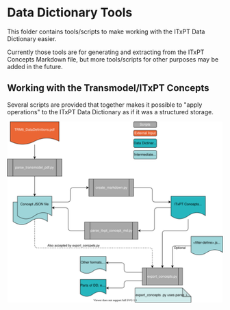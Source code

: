 # Data Dictionary Tools

This folder contains tools/scripts to make working with the ITxPT Data Dictionary easier. 

Currently those tools are for generating and extracting from the ITxPT Concepts Markdown file, but more tools/scripts for other purposes may be added in the future. 

## Working with the Transmodel/ITxPT Concepts

Several scripts are provided that together makes it possible to "apply operations" to the ITxPT Data Dictionary as if it was a structured storage. 

![DD Concepts scripts](dd_concepts_scripts.drawio.svg)